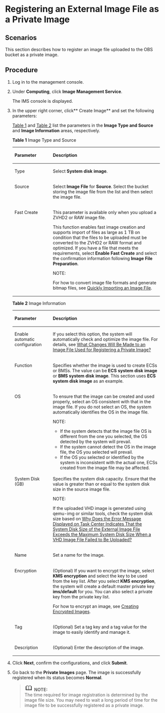# Registering an External Image File as a Private Image<a name="EN-US_TOPIC_0030713184"></a>

## Scenarios<a name="section717820315503"></a>

This section describes how to register an image file uploaded to the OBS bucket as a private image.

## Procedure<a name="section1753510552356"></a>

1.  Log in to the management console.
2.  Under  **Computing**, click  **Image Management Service**.

    The IMS console is displayed.

3.  In the upper right corner, click** Create Image**  and set the following parameters:

    [Table 1](#table050019474117)  and  [Table 2](#table6978715749)  list the parameters in the  **Image Type and Source**  and  **Image Information**  areas, respectively.

    **Table  1**  Image Type and Source

    <a name="table050019474117"></a>
    <table><thead align="left"><tr id="row1350164712110"><th class="cellrowborder" valign="top" width="25.96%" id="mcps1.2.3.1.1"><p id="p12501447314"><a name="p12501447314"></a><a name="p12501447314"></a>Parameter</p>
    </th>
    <th class="cellrowborder" valign="top" width="74.03999999999999%" id="mcps1.2.3.1.2"><p id="p1350114720117"><a name="p1350114720117"></a><a name="p1350114720117"></a>Description</p>
    </th>
    </tr>
    </thead>
    <tbody><tr id="row350214713113"><td class="cellrowborder" valign="top" width="25.96%" headers="mcps1.2.3.1.1 "><p id="p650294716116"><a name="p650294716116"></a><a name="p650294716116"></a>Type</p>
    </td>
    <td class="cellrowborder" valign="top" width="74.03999999999999%" headers="mcps1.2.3.1.2 "><p id="p75021947615"><a name="p75021947615"></a><a name="p75021947615"></a>Select <strong id="b126662048155215"><a name="b126662048155215"></a><a name="b126662048155215"></a>System disk image</strong>.</p>
    </td>
    </tr>
    <tr id="row1650284720113"><td class="cellrowborder" valign="top" width="25.96%" headers="mcps1.2.3.1.1 "><p id="p125022471113"><a name="p125022471113"></a><a name="p125022471113"></a>Source</p>
    </td>
    <td class="cellrowborder" valign="top" width="74.03999999999999%" headers="mcps1.2.3.1.2 "><p id="p850214712118"><a name="p850214712118"></a><a name="p850214712118"></a>Select <strong id="b842352706205833"><a name="b842352706205833"></a><a name="b842352706205833"></a>Image File</strong> for <strong id="b842352706205830"><a name="b842352706205830"></a><a name="b842352706205830"></a>Source</strong>. Select the bucket storing the image file from the list and then select the image file.</p>
    </td>
    </tr>
    <tr id="row19047191220"><td class="cellrowborder" valign="top" width="25.96%" headers="mcps1.2.3.1.1 "><p id="p690516194212"><a name="p690516194212"></a><a name="p690516194212"></a>Fast Create</p>
    </td>
    <td class="cellrowborder" valign="top" width="74.03999999999999%" headers="mcps1.2.3.1.2 "><p id="p1139533015529"><a name="p1139533015529"></a><a name="p1139533015529"></a>This parameter is available only when you upload a ZVHD2 or RAW image file.</p>
    <p id="p690516196213"><a name="p690516196213"></a><a name="p690516196213"></a>This function enables fast image creation and supports import of files as large as 1 TB on condition that the files to be uploaded must be converted to the ZVHD2 or RAW format and optimized. If you have a file that meets the requirements, select <strong id="b25354261597"><a name="b25354261597"></a><a name="b25354261597"></a>Enable Fast Create</strong> and select the confirmation information following <strong id="b7626371717"><a name="b7626371717"></a><a name="b7626371717"></a>Image File Preparation</strong>.</p>
    <div class="note" id="note189513537562"><a name="note189513537562"></a><a name="note189513537562"></a><span class="notetitle"> NOTE: </span><div class="notebody"><p id="p9951353185614"><a name="p9951353185614"></a><a name="p9951353185614"></a>For how to convert image file formats and generate bitmap files, see <a href="quickly-importing-an-image-file.md">Quickly Importing an Image File</a>.</p>
    </div></div>
    </td>
    </tr>
    </tbody>
    </table>

    **Table  2**  Image Information

    <a name="table6978715749"></a>
    <table><thead align="left"><tr id="row1597918159415"><th class="cellrowborder" valign="top" width="25.91%" id="mcps1.2.3.1.1"><p id="p597916152418"><a name="p597916152418"></a><a name="p597916152418"></a>Parameter</p>
    </th>
    <th class="cellrowborder" valign="top" width="74.09%" id="mcps1.2.3.1.2"><p id="p99796151642"><a name="p99796151642"></a><a name="p99796151642"></a>Description</p>
    </th>
    </tr>
    </thead>
    <tbody><tr id="row2979615646"><td class="cellrowborder" valign="top" width="25.91%" headers="mcps1.2.3.1.1 "><p id="p119791415146"><a name="p119791415146"></a><a name="p119791415146"></a>Enable automatic configuration</p>
    </td>
    <td class="cellrowborder" valign="top" width="74.09%" headers="mcps1.2.3.1.2 "><p id="p159799151641"><a name="p159799151641"></a><a name="p159799151641"></a>If you select this option, the system will automatically check and optimize the image file. For details, see <a href="what-changes-will-be-made-to-an-image-file-used-for-registering-a-private-image.md">What Changes Will Be Made to an Image File Used for Registering a Private Image?</a></p>
    </td>
    </tr>
    <tr id="row1597941514412"><td class="cellrowborder" valign="top" width="25.91%" headers="mcps1.2.3.1.1 "><p id="p49796159415"><a name="p49796159415"></a><a name="p49796159415"></a>Function</p>
    </td>
    <td class="cellrowborder" valign="top" width="74.09%" headers="mcps1.2.3.1.2 "><p id="p19791151244"><a name="p19791151244"></a><a name="p19791151244"></a>Specifies whether the image is used to create ECSs or BMSs. The value can be <strong id="b8112182221317"><a name="b8112182221317"></a><a name="b8112182221317"></a>ECS system disk image</strong> or <strong id="b1374314358135"><a name="b1374314358135"></a><a name="b1374314358135"></a>BMS system disk image</strong>. This section uses <strong id="b16721555131317"><a name="b16721555131317"></a><a name="b16721555131317"></a>ECS system disk image</strong> as an example.</p>
    </td>
    </tr>
    <tr id="row5979161520418"><td class="cellrowborder" valign="top" width="25.91%" headers="mcps1.2.3.1.1 "><p id="p397920159413"><a name="p397920159413"></a><a name="p397920159413"></a>OS</p>
    </td>
    <td class="cellrowborder" valign="top" width="74.09%" headers="mcps1.2.3.1.2 "><p id="p13980151519417"><a name="p13980151519417"></a><a name="p13980151519417"></a>To ensure that the image can be created and used properly, select an OS consistent with that in the image file. If you do not select an OS, the system automatically identifies the OS in the image file.</p>
    <div class="note" id="note1083205331415"><a name="note1083205331415"></a><a name="note1083205331415"></a><span class="notetitle"> NOTE: </span><div class="notebody"><a name="ul183081759171412"></a><a name="ul183081759171412"></a><ul id="ul183081759171412"><li>If the system detects that the image file OS is different from the one you selected, the OS detected by the system will prevail.</li><li>If the system cannot detect the OS in the image file, the OS you selected will prevail.</li><li>If the OS you selected or identified by the system is inconsistent with the actual one, <span id="text94741046125720"><a name="text94741046125720"></a><a name="text94741046125720"></a>ECS</span><span id="text941354825714"><a name="text941354825714"></a><a name="text941354825714"></a></span>s created from the image file may be affected.</li></ul>
    </div></div>
    </td>
    </tr>
    <tr id="row186599521354"><td class="cellrowborder" valign="top" width="25.91%" headers="mcps1.2.3.1.1 "><p id="p5659125219510"><a name="p5659125219510"></a><a name="p5659125219510"></a>System Disk (GB)</p>
    </td>
    <td class="cellrowborder" valign="top" width="74.09%" headers="mcps1.2.3.1.2 "><p id="p165912527520"><a name="p165912527520"></a><a name="p165912527520"></a>Specifies the system disk capacity. Ensure that the value is greater than or equal to the system disk size in the source image file.</p>
    <div class="note" id="note106387506495"><a name="note106387506495"></a><a name="note106387506495"></a><span class="notetitle"> NOTE: </span><div class="notebody"><p id="p263819508495"><a name="p263819508495"></a><a name="p263819508495"></a>If the uploaded VHD image is generated using qemu-img or similar tools, check the system disk size based on <a href="why-does-the-error-message-displayed-on-task-center-indicates-that-the-system-disk-size-of-the-exter.md">Why Does the Error Message Displayed on Task Center Indicates That the System Disk Size of the External Image File Exceeds the Maximum System Disk Size When a VHD Image File Failed to Be Uploaded?</a></p>
    </div></div>
    </td>
    </tr>
    <tr id="row36593522511"><td class="cellrowborder" valign="top" width="25.91%" headers="mcps1.2.3.1.1 "><p id="p19659452051"><a name="p19659452051"></a><a name="p19659452051"></a>Name</p>
    </td>
    <td class="cellrowborder" valign="top" width="74.09%" headers="mcps1.2.3.1.2 "><p id="p126597521359"><a name="p126597521359"></a><a name="p126597521359"></a>Set a name for the image.</p>
    </td>
    </tr>
    <tr id="row66596520512"><td class="cellrowborder" valign="top" width="25.91%" headers="mcps1.2.3.1.1 "><p id="p156591952159"><a name="p156591952159"></a><a name="p156591952159"></a>Encryption</p>
    </td>
    <td class="cellrowborder" valign="top" width="74.09%" headers="mcps1.2.3.1.2 "><p id="p936015584547"><a name="p936015584547"></a><a name="p936015584547"></a>(Optional) If you want to encrypt the image, select <strong id="b842352706112959"><a name="b842352706112959"></a><a name="b842352706112959"></a>KMS encryption</strong> and select the key to be used from the key list. After you select <strong id="b1731175645101245"><a name="b1731175645101245"></a><a name="b1731175645101245"></a>KMS encryption</strong>, the system will create a default master private key <strong id="b84235270610140"><a name="b84235270610140"></a><a name="b84235270610140"></a>ims/default</strong> for you. You can also select a private key from the private key list.</p>
    <p id="p96591652653"><a name="p96591652653"></a><a name="p96591652653"></a>For how to encrypt an image, see <a href="creating-encrypted-images.md">Creating Encrypted Images</a>.</p>
    </td>
    </tr>
    <tr id="row142057141619"><td class="cellrowborder" valign="top" width="25.91%" headers="mcps1.2.3.1.1 "><p id="p1420612141267"><a name="p1420612141267"></a><a name="p1420612141267"></a>Tag</p>
    </td>
    <td class="cellrowborder" valign="top" width="74.09%" headers="mcps1.2.3.1.2 "><p id="p820611415612"><a name="p820611415612"></a><a name="p820611415612"></a>(Optional) Set a tag key and a tag value for the image to easily identify and manage it.</p>
    </td>
    </tr>
    <tr id="row720613141962"><td class="cellrowborder" valign="top" width="25.91%" headers="mcps1.2.3.1.1 "><p id="p7206111416617"><a name="p7206111416617"></a><a name="p7206111416617"></a>Description</p>
    </td>
    <td class="cellrowborder" valign="top" width="74.09%" headers="mcps1.2.3.1.2 "><p id="p420631410613"><a name="p420631410613"></a><a name="p420631410613"></a>(Optional) Enter the description of the image.</p>
    </td>
    </tr>
    </tbody>
    </table>

4.  Click  **Next**, confirm the configurations, and click  **Submit**.
5.  Go back to the  **Private Images**  page. The image is successfully registered when its status becomes  **Normal**.

    >![](public_sys-resources/icon-note.gif) **NOTE:**   
    >The time required for image registration is determined by the image file size. You may need to wait a long period of time for the image file to be successfully registered as a private image.  



